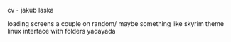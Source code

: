 cv - jakub laska

loading screens a couple on random/ maybe something like skyrim theme
linux interface with folders yadayada

